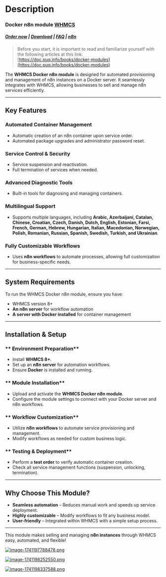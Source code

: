 # Description

### Docker n8n module **[WHMCS](https://puqcloud.com/link.php?id=77)** 

#####  [Order now](https://puqcloud.com/whmcs-module-docker-n8n.php) | [Download](https://download.puqcloud.com/WHMCS/servers/PUQ_WHMCS-Docker-n8n/) | [FAQ](https://faq.puqcloud.com/) | [n8n](https://puqcloud.com/link.php?id=117)

>Before you start, it is important to read and familiarize yourself with the following articles at this link:  
[https://doc.puq.info/books/docker-modules](https://doc.puq.info/books/docker-modules)

The **WHMCS Docker n8n module** is designed for automated provisioning and management of n8n instances on a Docker server. It seamlessly integrates with WHMCS, allowing businesses to sell and manage n8n services efficiently.

- - - - - -

## Key Features

### Automated Container Management

- Automatic creation of an n8n container upon service order.
- Automated package upgrades and administrator password reset.

### Service Control &amp; Security

- Service suspension and reactivation.
- Full termination of services when needed.

### Advanced Diagnostic Tools

- Built-in tools for diagnosing and managing containers.

### Multilingual Support

- Supports multiple languages, including **Arabic, Azerbaijani, Catalan, Chinese, Croatian, Czech, Danish, Dutch, English, Estonian, Farsi, French, German, Hebrew, Hungarian, Italian, Macedonian, Norwegian, Polish, Romanian, Russian, Spanish, Swedish, Turkish, and Ukrainian**.

### Fully Customizable Workflows

- Uses **n8n workflows** to automate processes, allowing full customization for business-specific needs.

- - - - - -

## System Requirements

To run the WHMCS Docker n8n module, ensure you have:  
- WHMCS version 8+
- **An n8n server** for workflow automation  
- **A server with Docker installed** for container management

- - - - - -

## **Installation &amp; Setup**

### ** Environment Preparation**

- Install **WHMCS 8+**.
- Set up an **n8n server** for automation workflows.
- Ensure **Docker** is installed and running.

### ** Module Installation**

- Upload and activate the **WHMCS Docker n8n module**.
- Configure the module settings to connect with your Docker server and n8n workflows.

### ** Workflow Customization**

- Utilize **n8n workflows** to automate service provisioning and management.
- Modify workflows as needed for custom business logic.

### ** Testing & Deployment**

- Perform a **test order** to verify automatic container creation.
- Check all service management functions (suspension, unlocking, termination).

- - - - - -

## **Why Choose This Module?**

- **Seamless automation** – Reduces manual work and speeds up service deployment.  
- **Highly customizable** – Modify workflows to fit any business model.  
- **User-friendly** – Integrated within WHMCS with a simple setup process.

- - - - - -

This module makes selling and managing **n8n instances** through WHMCS easy, automated, and flexible! 

[![image-1741197788478.png](https://doc.puq.info/uploads/images/gallery/2025-03/scaled-1680-/image-1741197788478.png)](https://doc.puq.info/uploads/images/gallery/2025-03/image-1741197788478.png)

[![image-1741198252550.png](https://doc.puq.info/uploads/images/gallery/2025-03/scaled-1680-/image-1741198252550.png)](https://doc.puq.info/uploads/images/gallery/2025-03/image-1741198252550.png)

[![image-1741198337588.png](https://doc.puq.info/uploads/images/gallery/2025-03/scaled-1680-/image-1741198337588.png)](https://doc.puq.info/uploads/images/gallery/2025-03/image-1741198337588.png)